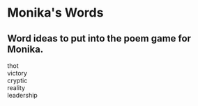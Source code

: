 # Monika's Words
## Word ideas to put into the poem game for Monika. 
thot  
victory  
cryptic  
reality  
leadership  

